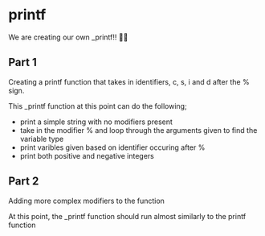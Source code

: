 # printf

We are creating our own _printf!! 🥳🥳

## Part 1

Creating a printf function that takes in identifiers, c, s, i and d after the % sign.

This _printf function at this point can do the following;

- print a simple string with no modifiers present
- take in the modifier % and loop through the arguments given to find the variable type
- print varibles given based on identifier occuring after %
- print both positive and negative integers

## Part 2

Adding more complex modifiers to the function

At this point, the _printf function should run almost similarly to the printf function